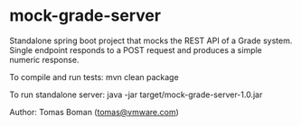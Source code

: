 # mock-grade-server
Standalone spring boot project that mocks the REST API of a Grade system.  Single endpoint responds to a POST request and produces a simple numeric response.

To compile and run tests: mvn clean package

To run standalone server: java -jar target/mock-grade-server-1.0.jar

Author: Tomas Boman (tomas@vmware.com)
